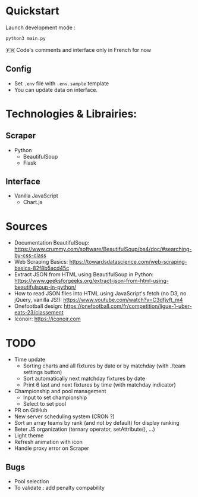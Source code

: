 # Quickstart

Launch development mode :

```bash
python3 main.py
```

🇫🇷 Code's comments and interface only in French for now

## Config

- Set `.env` file with `.env.sample` template
- You can update data on interface.

# Technologies & Librairies:

## Scraper

- Python
  - BeautifulSoup
  - Flask

## Interface

- Vanilla JavaScript
  - Chart.js

# Sources

- Documentation BeautifulSoup: https://www.crummy.com/software/BeautifulSoup/bs4/doc/#searching-by-css-class
- Web Scraping Basics: https://towardsdatascience.com/web-scraping-basics-82f8b5acd45c
- Extract JSON from HTML using BeautifulSoup in Python: https://www.geeksforgeeks.org/extract-json-from-html-using-beautifulsoup-in-python/
- How to read JSON files into HTML using JavaScript's fetch (no D3, no jQuery, vanilla JS!): https://www.youtube.com/watch?v=C3dfjyft_m4
- Onefootball design: https://onefootball.com/fr/competition/ligue-1-uber-eats-23/classement
- Iconoir: https://iconoir.com

# TODO

- Time update
  - Sorting charts and all fixtures by date or by matchday (with ./team settings button)
  - Sort automatically next matchday fixtures by date
  - Print 6 last and next fixtures by time (with matchday indicator)
- Championship and pool management
  - Input to set championship
  - Select to set pool
- PR on GitHub
- New server scheduling system (CRON ?)
- Sort an array teams by rank (and not by default) for display ranking
- Beter JS organization (ternary operator, setAttribute(), ...)
- Light theme
- Refresh animation with icon
- Handle proxy error on Scraper

## Bugs

- Pool selection
- To validate : add penalty compability
